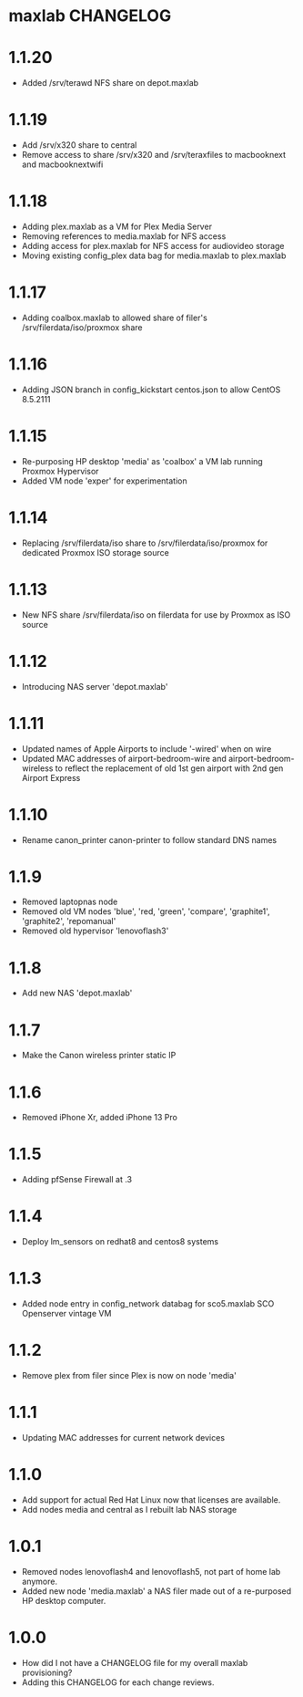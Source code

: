 
# maxlab CHANGELOG

# 1.1.20

* Added /srv/terawd NFS share on depot.maxlab

# 1.1.19

* Add /srv/x320 share to central
* Remove access to share /srv/x320 and /srv/teraxfiles to macbooknext and macbooknextwifi

# 1.1.18

* Adding plex.maxlab as a VM for Plex Media Server
* Removing references to media.maxlab for NFS access
* Adding access for plex.maxlab for NFS access for audiovideo storage
* Moving existing config_plex data bag for media.maxlab to plex.maxlab

# 1.1.17

* Adding coalbox.maxlab to allowed share of filer's /srv/filerdata/iso/proxmox share

# 1.1.16

* Adding JSON branch in config_kickstart centos.json to allow CentOS 8.5.2111

# 1.1.15

* Re-purposing HP desktop 'media' as 'coalbox' a VM lab running Proxmox Hypervisor
* Added VM node 'exper' for experimentation

# 1.1.14

* Replacing /srv/filerdata/iso share to /srv/filerdata/iso/proxmox for dedicated Proxmox ISO storage source

# 1.1.13

* New NFS share /srv/filerdata/iso on filerdata for use by Proxmox as ISO source

# 1.1.12

* Introducing NAS server 'depot.maxlab'

# 1.1.11

* Updated names of Apple Airports to include '-wired' when on wire
* Updated MAC addresses of airport-bedroom-wire and airport-bedroom-wireless to reflect the replacement of old 1st gen airport with 2nd gen Airport Express

# 1.1.10

* Rename canon_printer canon-printer to follow standard DNS names

# 1.1.9

* Removed laptopnas node
* Removed old VM nodes 'blue', 'red, 'green', 'compare', 'graphite1', 'graphite2', 'repomanual'
* Removed old hypervisor 'lenovoflash3'

# 1.1.8

* Add new NAS 'depot.maxlab'

# 1.1.7

* Make the Canon wireless printer static IP

# 1.1.6

* Removed iPhone Xr, added iPhone 13 Pro

# 1.1.5

* Adding pfSense Firewall at .3

# 1.1.4

* Deploy lm_sensors on redhat8 and centos8 systems

# 1.1.3

* Added node entry in config_network databag for sco5.maxlab SCO Openserver vintage VM

# 1.1.2

* Remove plex from filer since Plex is now on node 'media'

# 1.1.1

* Updating MAC addresses for current network devices

# 1.1.0

* Add support for actual Red Hat Linux now that licenses are available.
* Add nodes media and central as I rebuilt lab NAS storage

# 1.0.1

* Removed nodes lenovoflash4 and lenovoflash5, not part of home lab anymore.
* Added new node 'media.maxlab' a NAS filer made out of a re-purposed HP desktop computer.

# 1.0.0

* How did I not have a CHANGELOG file for my overall maxlab provisioning?
* Adding this CHANGELOG for each change reviews.
